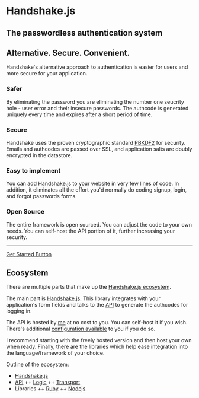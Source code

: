 # Handshake.js

## The passwordless authentication system

## Alternative. Secure. Convenient.

Handshake's alternative approach to authentication is easier for users and more secure for your application.

### Safer

By eliminating the password you are eliminating the number one seucrity hole - user error and their insecure passwords. The authcode is generated uniquely every time and expires after a short period of time.

### Secure

Handshake uses the proven cryptographic standard [PBKDF2](http://en.wikipedia.org/wiki/PBKDF2) for security. Emails and authcodes are passed over SSL, and application salts are doubly encrypted in the datastore.

### Easy to implement

You can add Handshake.js to your website in very few lines of code. In addition, it eliminates all the effort you'd normally do coding signup, login, and forgot passwords forms.

### Open Source

The entire framework is open sourced. You can adjust the code to your own needs. You can self-host the API portion of it, further increasing your security.

* * *

[Get Started Button](https://github.com/handshakejs/handshakejs-js)


## Ecosystem

There are multiple parts that make up the [Handshake.js ecosystem](https://github.com/handshakejs).

The main part is [Handshake.js](https://github.com/handshakejs/handshakejs-js). This library integrates with your application's form fields and talks to the [API](https://github.com/handshakejs/handshakejs-api) to generate the authcodes for logging in. 

The API is hosted by [me](http://scottmotte.com) at no cost to you. You can self-host it if you wish. There's additional [configuration available](https://github.com/handshakejs/handshakejs-api#installation) to you if you do so. 

I recommend starting with the freely hosted version and then host your own when ready. Finally, there are the libraries which help ease integration into the language/framework of your choice.

Outline of the ecosystem:

+ [Handshake.js](https://github.com/handshakejs/handshakejs-js)
+ [API](https://github.com/handshakejs/handshakejs-api)
++ [Logic](https://github.com/handshakejs/handshakejslogic)
++ [Transport](https://github.com/handshakejs/handshakejstransport)
+ Libraries
++ [Ruby](https://github.com/handshakejs/handshakejs-ruby)
++ [Nodejs](https://github.com/handshakejs/handshakejs-nodejs)



